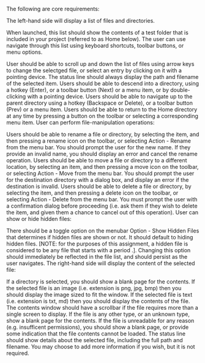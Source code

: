 The following are core requirements:

The left-hand side will display a list of files and directories.

When launched, this list should show the contents of a test folder that is included in your project (referred to as Home below).
The user can use navigate through this list using keyboard shortcuts, toolbar buttons, or menu options.

User should be able to scroll up and down the list of files using arrow keys to change the selectged file, or select an entry by clicking on it with a pointing device. The status line should always display the path and filename of the selected item.
Users should be able to descend into a directory, using a hotkey (Enter), or a toolbar button (Next) or a menu item, or by double-clicking with a pointing device.
Users should be able to navigate up to the parent directory using a hotkey (Backspace or Delete), or a toolbar button (Prev) or a menu item.
Users should be able to return to the Home directory at any time by pressing a button on the toolbar or selecting a corresponding menu item.
User can perform file-manipulation operations:

Users should be able to rename a file or directory, by selecting the item, and then pressing a rename icon on the toolbar, or selecting Action - Rename from the menu bar. You should prompt the user for the new name. If they provide an invalid name, you should display an error and cancel the rename operation.
Users should be able to move a file or directory to a different location, by selecting an item, and then pressing a move icon on the toolbar, or selecting Action - Move from the menu bar. You should prompt the user for the destination directory with a dialog box, and display an error if the destination is invalid.
Users should be able to delete a file or directory, by selecting the item, and then pressing a delete icon on the toolbar, or selecting Action - Delete from the menu bar. You must prompt the user with a confirmation dialog before proceeding (i.e. ask them if they wish to delete the item, and given them a chance to cancel out of this operation).
User can show or hide hidden files:

There should be a toggle option on the menubar Option - Show Hidden Files that determines if hidden files are shown or not. It should default to hiding hidden files. [NOTE: for the purposes of this assignment, a hidden file is considered to be any file that starts with a period .]. Changing this option should immediately be reflected in the file list, and should persist as the user navigates.
The right-hand side will display the content of the selected file:

If a directory is selected, you should show a blank page for the contents.
If the selected file is an image (i.e. extension is png, jpg, bmp) then you should display the image sized to fit the window.
If the selected file is text (i.e. extension is txt, md) then you should display the contents of the file. The contents window should have a scrollbar if the file requires more than a single screen to display.
If the file is any other type, or an unknown type, show a blank page for the contents.
If the file is unreadable for any reason (e.g. insufficent permissions), you should show a blank page, or provide some indication that the file contents cannot be loaded.
The status line should show details about the selected file, including the full path and filename. You may choose to add more information if you wish, but it is not required.

